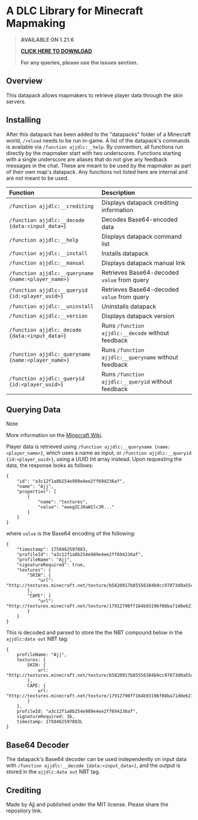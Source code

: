# A DLC Library for Minecraft Mapmaking

> **AVAILABLE ON 1.21.6**
>
> **[CLICK HERE TO DOWNLOAD](https://github.com/AjjMC/ajjdlc/archive/refs/heads/main.zip)**
>
> **For any queries, please use the issues section.**

## Overview

This datapack allows mapmakers to retrieve player data through the skin servers.

## Installing

After this datapack has been added to the "datapacks" folder of a Minecraft world, ``/reload`` needs to be run in-game. A list of the datapack's commands is available via ``/function ajjdlc:__help``. By convention, all functions run directly by the mapmaker start with two underscores. Functions starting with a single underscore are aliases that do not give any feedback messages in the chat. These are meant to be used by the mapmaker as part of their own map's datapack. Any functions not listed here are internal and are not meant to be used.

| Function                                              | Description                                            |
|:------------------------------------------------------|:-------------------------------------------------------|
| ``/function ajjdlc:__crediting``                      | Displays datapack crediting information                |
| ``/function ajjdlc:__decode {data:<input_data>}``     | Decodes Base64-encoded data                            |
| ``/function ajjdlc:__help``                           | Displays datapack command list                         |
| ``/function ajjdlc:__install``                        | Installs datapack                                      |
| ``/function ajjdlc:__manual``                         | Displays datapack manual link                          |
| ``/function ajjdlc:__queryname {name:<player_name>}`` | Retrieves Base64-decoded ``value`` from query          |
| ``/function ajjdlc:__queryid {id:<player_uuid>}``     | Retrieves Base64-decoded ``value`` from query          |
| ``/function ajjdlc:__uninstall``                      | Uninstalls datapack                                    |
| ``/function ajjdlc:__version``                        | Displays datapack version                              |
| ``/function ajjdlc:_decode {data:<input_data>}``      | Runs ``/function ajjdlc:__decode`` without feedback    |
| ``/function ajjdlc:_queryname {name:<player_name>}``  | Runs ``/function ajjdlc:__queryname`` without feedback |
| ``/function ajjdlc:_queryid {id:<player_uuid>}``      | Runs ``/function ajjdlc:__queryid`` without feedback   |

## Querying Data

> [!NOTE]
> More information on the [Minecraft Wiki](https://minecraft.wiki/w/Mojang_API#Query_player's_skin_and_cape).

Player data is retrieved using ``/function ajjdlc:__queryname {name:<player_name>}``, which uses a name as input, or ``/function ajjdlc:__queryid {id:<player_uuid>}``, using a UUID Int array instead. Upon requesting the data, the response looks as follows:

```
{
    "id": "a3c12f1a8b254e989e4ee2ff694236af",
    "name": "Ajj",
    "properties": [
        {
            "name": "textures",
            "value": "ewogICJ0aW1lc3R..."
        }
    ]
}
```

where ``value`` is the Base64 encoding of the following:

```
{
    "timestamp": 1750462597883,
    "profileId": "a3c12f1a8b254e989e4ee2ff694236af",
    "profileName": "Ajj",
    "signatureRequired": true,
    "textures": {
        "SKIN": {
            "url": "http://textures.minecraft.net/texture/b5820917b85556384b9cc97073d0a55c07599cabc3f4e4785d93937f8ba887e1"
        },
        "CAPE": {
            "url": "http://textures.minecraft.net/texture/17912790ff164b93196f08ba71d0e62129304776d0f347334f8a6eae509f8a56"
        }
    }
}
```

This is decoded and parsed to store the the NBT compound below in the ``ajjdlc:data out`` NBT tag:

```
{
    profileName: "Ajj",
    textures: {
        SKIN: {
            url: "http://textures.minecraft.net/texture/b5820917b85556384b9cc97073d0a55c07599cabc3f4e4785d93937f8ba887e1"
        },
        CAPE: {
            url: "http://textures.minecraft.net/texture/17912790ff164b93196f08ba71d0e62129304776d0f347334f8a6eae509f8a56"
        }
    },
    profileId: "a3c12f1a8b254e989e4ee2ff694236af",
    signatureRequired: 1b,
    timestamp: 1750462597883L
}
```

## Base64 Decoder

The datapack's Base64 decoder can be used independently on input data with ``/function ajjdlc:__decode {data:<input_data>}``, and the output is stored in the ``ajjdlc:data out`` NBT tag.

## Crediting

Made by Ajj and published under the MIT license. Please share the repository link.
